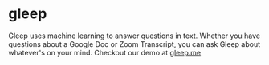 # gleep
Gleep uses machine learning to answer questions in text. Whether you have questions about a Google Doc or Zoom Transcript, you can ask Gleep about whatever's on your mind.
Checkout our demo at [gleep.me](https://gleep.me)
